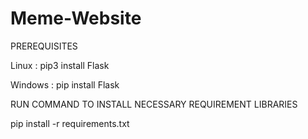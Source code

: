 # Meme-Website

PREREQUISITES

Linux : pip3 install Flask

Windows : pip install Flask


RUN COMMAND TO INSTALL NECESSARY REQUIREMENT LIBRARIES

pip install -r requirements.txt
